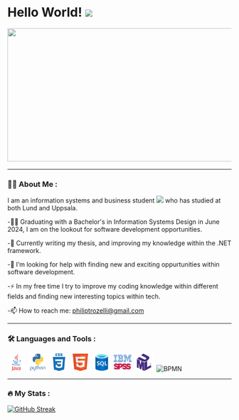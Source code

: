 <h1>
  Hello World!
  <img src="https://media.giphy.com/media/hvRJCLFzcasrR4ia7z/giphy.gif" width="30px"/>
</h1>

<div align="center">
  <img src="https://media.giphy.com/media/dWesBcTLavkZuG35MI/giphy.gif" width="600" height="300"/>
</div>

---

### :man_technologist: About Me :
I am an information systems and business student <img src="https://media.giphy.com/media/WUlplcMpOCEmTGBtBW/giphy.gif" width="30">  who has studied at both Lund and Uppsala.

-👨‍🎓 Graduating with a Bachelor's in Information Systems Design in June 2024, I am on the lookout for software development opportunities.

-🌱 Currently writing my thesis, and improving my knowledge within the .NET framework.

-🤔 I’m looking for help with finding new and exciting oppurtunities within software development.

-⚡ In my free time I try to improve my coding knowledge within different fields and finding new interesting topics within tech.

-📫 How to reach me: philiptrozelli@gmail.com

---

### :hammer_and_wrench: Languages and Tools :
<div>
  <img src="https://github.com/devicons/devicon/blob/master/icons/java/java-original-wordmark.svg" title="Java" alt="Java" width="40" height="40"/>&nbsp;
  <img src="https://github.com/devicons/devicon/blob/master/icons/python/python-original-wordmark.svg" title="Python" alt="Python" width="40" height="40"/>&nbsp;
  <img src="https://github.com/devicons/devicon/blob/master/icons/css3/css3-plain-wordmark.svg"  title="CSS3" alt="CSS" width="40" height="40"/>&nbsp;
  <img src="https://github.com/devicons/devicon/blob/master/icons/html5/html5-original.svg" title="HTML5" alt="HTML" width="40" height="40"/>&nbsp;
  <img src="https://github.com/devicons/devicon/blob/master/icons/azuresqldatabase/azuresqldatabase-original.svg" title="SQL" alt="SQL" width="40" height="40"/>&nbsp;
  <img src="https://github.com/devicons/devicon/blob/master/icons/spss/spss-original.svg" title="SPSS" alt="SPSS" width="40" height="40"/>&nbsp;
  <img src="https://github.com/devicons/devicon/blob/master/icons/unifiedmodelinglanguage/unifiedmodelinglanguage-plain.svg" title="UML" alt="UML" width="40" height="40"/>&nbsp;
  <img src="https://external-content.duckduckgo.com/iu/?u=https%3A%2F%2Ftse2.mm.bing.net%2Fth%3Fid%3DOIP.k-t4Ru0f9TatPAERp-j2FgAAAA%26pid%3DApi&f=1&ipt=4805c6080ee569fe919b9cfea3221d02ec1a099722532a4c76e32355a24f0477&ipo=images " title="BPMN" alt="BPMN" width="40" height="40"/>&nbsp;
  


</div>

---

### :fire: My Stats :

[![GitHub Streak](http://github-readme-streak-stats.herokuapp.com?user=PhilipTro&theme=dark&background=000000)](https://git.io/streak-stats)
